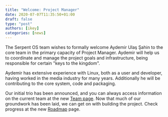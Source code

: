 ```yaml
---
title: "Welcome: Project Manager"
date: 2020-07-07T11:35:50+01:00
draft: false
type: "post"
authors: [ikey]
categories: [news]
---
```


The Serpent OS team wishes to formally welcome Aydemir Ulaş Şahin to the core team in the primary
capacity of Project Manager. Aydemir will help us to coordinate and manage the project goals and
infrastructure, being responsible for certain "keys to the kingdom".

Aydemir has extensive experience with Linux, both as a user and developer, having worked in the
media industry for many years. Additionally he will be contributing to the core system, code
and packaging.

Our initial trio has been announced, and you can always access information on the current team
at the new [Team page](/team). Now that much of our groundwork has been laid, we can get on
with building the project. Check progress at the new [Roadmap](/roadmap) page.
